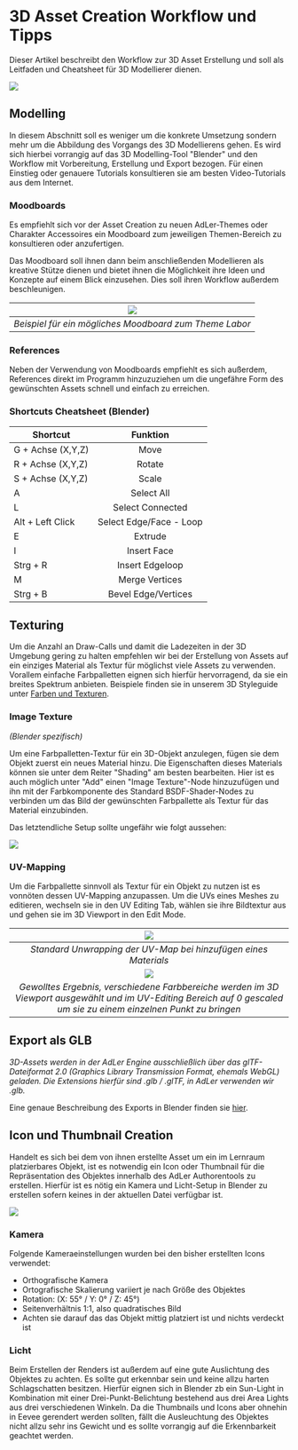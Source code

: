 #    3D Asset Creation Workflow und Tipps

Dieser Artikel beschreibt den Workflow zur 3D Asset Erstellung und soll als Leitfaden und Cheatsheet für 3D Modellierer dienen.

![](ImageAssetworkflowHead.png)

## Modelling
In diesem Abschnitt soll es weniger um die konkrete Umsetzung sondern mehr um die Abbildung des Vorgangs des 
3D Modellierens gehen. Es wird sich hierbei vorrangig auf das 3D Modelling-Tool "Blender" und den Workflow mit Vorbereitung, Erstellung und Export bezogen. Für einen Einstieg oder
genauere Tutorials konsultieren sie am besten Video-Tutorials aus dem Internet.

### Moodboards
Es empfiehlt sich vor der Asset Creation zu neuen AdLer-Themes oder Charakter Accessoires ein Moodboard zum jeweiligen Themen-Bereich
zu konsultieren oder anzufertigen.

Das Moodboard soll ihnen dann beim anschließenden Modellieren als kreative Stütze dienen und bietet ihnen die Möglichkeit ihre
Ideen und Konzepte auf einem Blick einzusehen. Dies soll ihren Workflow außerdem beschleunigen.

|         ![](ImageAssetworkflowMoodboard.PNG)         |
|------------------------------------------------------|
| _Beispiel für ein mögliches Moodboard zum Theme Labor_ |

### References
Neben der Verwendung von Moodboards empfiehlt es sich außerdem, References direkt im Programm hinzuzuziehen um die ungefähre
Form des gewünschten Assets schnell und einfach zu erreichen.

### Shortcuts Cheatsheet (Blender)

| **Shortcut**      |      **Funktion**       |
|-------------------|:-----------------------:|
| G + Achse (X,Y,Z) |          Move           |
| R + Achse (X,Y,Z) |         Rotate          |
| S + Achse (X,Y,Z) |          Scale          |
| A                 |       Select All        |
| L                 |    Select Connected     |
| Alt + Left Click  | Select Edge/Face - Loop |
| E                 |         Extrude         |
| I                 |       Insert Face       |
| Strg + R          |     Insert Edgeloop     |
| M                 |     Merge Vertices      |
| Strg + B          |   Bevel Edge/Vertices   |


## Texturing
Um die Anzahl an Draw-Calls und damit die Ladezeiten in der 3D Umgebung gering zu halten empfehlen wir bei der Erstellung
von Assets auf ein einziges Material als Textur für möglichst viele Assets zu verwenden. Vorallem einfache Farbpalletten eignen
sich hierfür hervorragend, da sie ein breites Spektrum anbieten. Beispiele finden sie in unserem 3D Styleguide unter [Farben und Texturen](http://localhost:63342/Documentation/preview/styleguide-3d-engine.html#2-farben-und-texturen).

### Image Texture
_(Blender spezifisch)_

Um eine Farbpalletten-Textur für ein 3D-Objekt anzulegen, fügen sie dem Objekt zuerst ein neues Material hinzu.
Die Eigenschaften dieses Materials können sie unter dem Reiter "Shading" am besten bearbeiten. Hier ist es auch möglich unter "Add" einen "Image Texture"-Node hinzuzufügen
und ihn mit der Farbkomponente des Standard BSDF-Shader-Nodes zu verbinden um das Bild der gewünschten Farbpallette als Textur für das Material einzubinden.

Das letztendliche Setup sollte ungefähr wie folgt aussehen:

![](ImageAssetworkflowTextureNode.PNG)


### UV-Mapping

Um die Farbpallette sinnvoll als Textur für ein Objekt zu nutzen ist es vonnöten dessen UV-Mapping anzupassen.
Um die UVs eines Meshes zu editieren, wechseln sie in den UV Editing Tab, wählen sie ihre Bildtextur aus und gehen sie im 3D Viewport in den Edit Mode.

|                                                                  ![](ImageAssetworkflowUVstart.PNG)                                                                  |
|:--------------------------------------------------------------------------------------------------------------------------------------------------------------------:|
|                                                   _Standard Unwrapping der UV-Map bei hinzufügen eines Materials_                                                    |
|                                                                 ![](ImageAssetworkflowUVfinish.PNG)                                                                  |
| _Gewolltes Ergebnis, verschiedene Farbbereiche werden im 3D Viewport ausgewählt und im UV-Editing Bereich auf 0 gescaled um sie zu einem einzelnen Punkt zu bringen_ |


## Export als GLB
_3D-Assets werden in der AdLer Engine ausschließlich über das glTF-Dateiformat 2.0 (Graphics Library Transmission Format, ehemals WebGL) geladen. Die Extensions hierfür sind .glb / .glTF, in AdLer verwenden wir .glb._

Eine genaue Beschreibung des Exports in Blender finden sie [hier](http://localhost:63342/Documentation/preview/gltf-3d-format.html#export-in-blender).


## Icon und Thumbnail Creation

Handelt es sich bei dem von ihnen erstellte Asset um ein im Lernraum platzierbares Objekt, ist es notwendig ein Icon oder Thumbnail
für die Repräsentation des Objektes innerhalb des AdLer Authorentools zu erstellen.
Hierfür ist es nötig ein Kamera und Licht-Setup in Blender zu erstellen sofern keines in der aktuellen Datei verfügbar ist.

![](ImageAssetworkflowIcon.png)

### Kamera

Folgende Kameraeinstellungen wurden bei den bisher erstellten Icons verwendet:
- Orthografische Kamera
- Ortografische Skalierung variiert je nach Größe des Objektes
- Rotation: (X: 55° / Y: 0° / Z: 45°)
- Seitenverhältnis 1:1, also quadratisches Bild
- Achten sie darauf das das Objekt mittig platziert ist und nichts verdeckt ist

### Licht

Beim Erstellen der Renders ist außerdem auf eine gute Auslichtung des Objektes zu achten.
Es sollte gut erkennbar sein und keine allzu harten Schlagschatten besitzen.
Hierfür eignen sich in Blender zb ein Sun-Light in Kombination mit einer Drei-Punkt-Belichtung bestehend aus drei Area Lights aus drei verschiedenen Winkeln.
Da die Thumbnails und Icons aber ohnehin in Eevee gerendert werden sollten, fällt die Ausleuchtung des Objektes nicht allzu sehr ins Gewicht und es sollte vorrangig auf die Erkennbarkeit geachtet werden.

